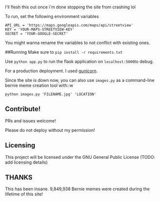 I'll flesh this out once i'm done stopping the site from crashing lol

To run, set the following environment variables
```
API_URL = 'https://maps.googleapis.com/maps/api/streetview'
KEY = 'YOUR-MAPS-STREETVIEW-KEY'
SECRET = 'YOUR-GOOGLE-SECRET'
```

You might wanna rename the variables to not conflict with existing ones.

##Running
Make sure to `pip install -r requirements.txt`

Use `python app.py` to run the flask application on `localhost:5000`to debug. 

For a production deployment. I used [gunicorn](https://gunicorn.org/). 


Since the site is down now, you can also use `images.py` as a command-line bernie meme creation tool with::w
```
python images.py 'FILENAME.jpg' 'LOCATION'
```

## Contribute!
PRs and issues welcome!

Please do not deploy without my permission!

## Licensing
This project will be licensed under the GNU General Public License (TODO: add licensing details)

## THANKS
This has been insane. 9,849,938 Bernie memes were created during the lifetime of this site! 